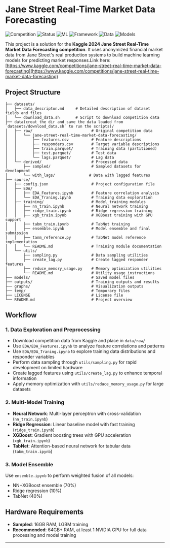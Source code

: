 # Jane Street Real-Time Market Data Forecasting

![Competition](https://img.shields.io/badge/Competition-Kaggle-20BEFF?style=flat-square&logo=kaggle)
![Status](https://img.shields.io/badge/Status-Working-brightgreen?style=flat-square)
![ML](https://img.shields.io/badge/ML-Ensemble-orange?style=flat-square)
![Framework](https://img.shields.io/badge/Framework-PyTorch-red?style=flat-square&logo=pytorch)
![Data](https://img.shields.io/badge/Data-Financial-blue?style=flat-square)
![Models](https://img.shields.io/badge/Models-4-purple?style=flat-square)

This project is a solution for the **Kaggle 2024 Jane Street Real-Time Market Data Forecasting competition**. It uses anonymized financial market data from Jane Street's real production systems to build machine learning models for predicting market responses.Link here: [https://www.kaggle.com/competitions/jane-street-real-time-market-data-forecasting](https://www.kaggle.com/competitions/jane-street-real-time-market-data-forecasting)

## Project Structure

```
├── datasets/
│   ├── data_descripton.md     # Detailed description of dataset fields and files
│   └── download_data.sh       # Script to download competition data
├── data(creat the dir and save the data loaded from `datasets/download_data.sh` to run the scripts)/
│   ├── raw/                          # Original competition data
│   │   └── jane-street-real-time-market-data-forecasting/
│   │       ├── features.csv          # Feature descriptions
│   │       ├── responders.csv        # Target variable descriptions
│   │       ├── train.parquet/        # Training data (partitioned)
│   │       ├── test.parquet/         # Test data
│   │       └── lags.parquet/         # Lag data
│   └── derived/                      # Processed data
│       ├── sampled/                  # Sampled datasets for development
│       └── with_lags/               # Data with lagged features
├── source/
│   ├── config.json                   # Project configuration file
│   ├── EDA/
│   │   ├── EDA_Features.ipynb        # Feature correlation analysis
│   │   └── EDA_Traning.ipynb         # Training data exploration
│   ├── training/                     # Model training modules
│   │   ├── nn_train.ipynb            # Neural network training
│   │   ├── ridge_train.ipynb         # Ridge regression training
│   │   ├── xgb_train.ipynb           # XGBoost training with GPU support
│   │   ├── tabm_train.ipynb          # TabNet training
│   │   ├── ensemble.ipynb            # Model ensemble and final submission
│   │   ├── tanm_reference.py         # TabNet model reference implementation
│   │   └── README.md                 # Training module documentation
│   └── utils/
│       ├── sampling.py               # Data sampling utilities
│       ├── create_lag.py             # Create lagged responder features
│       ├── reduce_memory_usage.py    # Memory optimization utilities
│       └── README.md                 # Utility usage instructions
├── models/                           # Saved model files
├── outputs/                          # Training outputs and results
├── graphs/                           # Visualization outputs
├── temp/                             # Temporary files
├── LICENSE                           # License file
└── README.md                         # Project overview
```

## Workflow

### 1. Data Exploration and Preprocessing
- Download competition data from Kaggle and place in `data/raw/`
- Use `EDA/EDA_Features.ipynb` to analyze feature correlations and patterns
- Use `EDA/EDA_Traning.ipynb` to explore training data distributions and responder variables
- Perform data sampling through `utils/sampling.py` for rapid development on limited hardware
- Create lagged features using `utils/create_lag.py` to enhance temporal information
- Apply memory optimization with `utils/reduce_memory_usage.py` for large datasets

### 2. Multi-Model Training
- **Neural Network**: Multi-layer perceptron with cross-validation (`nn_train.ipynb`)
- **Ridge Regression**: Linear baseline model with fast training (`ridge_train.ipynb`)
- **XGBoost**: Gradient boosting trees with GPU acceleration (`xgb_train.ipynb`)
- **TabNet**: Attention-based neural network for tabular data (`tabm_train.ipynb`)

### 3. Model Ensemble
Use `ensemble.ipynb` to perform weighted fusion of all models:
- NN+XGBoost ensemble (70%)
- Ridge regression (10%)  
- TabNet (40%)

## Hardware Requirements

- **Sampled**: 16GB RAM, LGBM training
- **Recommended**: 64GB+ RAM, at least 1 NVIDIA GPU for full data processing and model training

---
